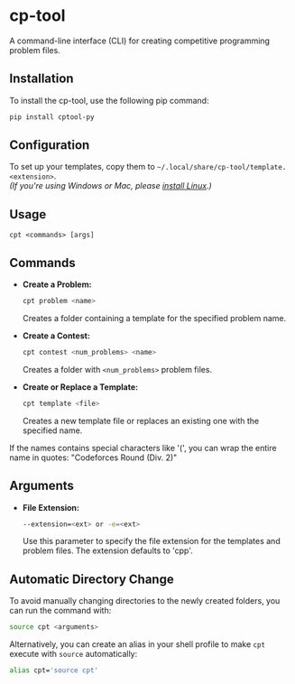 # cp-tool
A command-line interface (CLI) for creating competitive programming problem files.

## Installation
To install the cp-tool, use the following pip command:

```bash
pip install cptool-py
```

## Configuration
To set up your templates, copy them to `~/.local/share/cp-tool/template.<extension>`.  
*(If you're using Windows or Mac, please [install Linux](https://github.com/Amog-OS/AmogOS).)*

## Usage
```
cpt <commands> [args]
```

## Commands
- **Create a Problem:**
  ```bash
  cpt problem <name>
  ```
  Creates a folder containing a template for the specified problem name.

- **Create a Contest:**
  ```bash
  cpt contest <num_problems> <name>
  ```
  Creates a folder with `<num_problems>` problem files.

- **Create or Replace a Template:**
  ```bash
  cpt template <file>
  ```
  Creates a new template file or replaces an existing one with the specified name.

If the names contains special characters like '(', you can wrap the entire  name in quotes: "Codeforces Round (Div. 2)"

## Arguments
- **File Extension:**
  ```bash
  --extension=<ext> or -e=<ext>
  ```
  Use this parameter to specify the file extension for the templates and problem files.
  The extension defaults to 'cpp'.

## Automatic Directory Change
To avoid manually changing directories to the newly created folders, you can run the command with:
```bash
source cpt <arguments>
```
Alternatively, you can create an alias in your shell profile to make `cpt` execute with `source` automatically:
```bash
alias cpt='source cpt'
```
